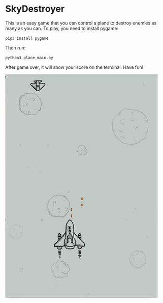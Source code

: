 # SkyDestroyer

This is an easy game that you can control a plane to destroy enemies as many as you can. To play, you need to install pygame:

    pip3 install pygame
    
Then run:

    python3 plane_main.py

After game over, it will show your score on the terminal. Have fun!

![Image of SkyDestroyer](https://github.com/qianzhangut/SkyDestroyer/blob/master/example.gif)



